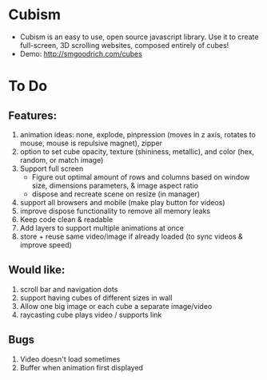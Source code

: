 # Cubism
- Cubism is an easy to use, open source javascript library. Use it to create full-screen, 3D scrolling websites, composed entirely of cubes!
- Demo: http://smgoodrich.com/cubes

# To Do
## Features:
1. animation ideas: none, explode, pinpression (moves in z axis, rotates to mouse, mouse is repulsive magnet), zipper
2. option to set cube opacity, texture (shininess, metallic), and color (hex, random, or match image)
3. Support full screen
    - Figure out optimal amount of rows and columns based on window size, dimensions parameters, & image aspect ratio
    - dispose and recreate scene on resize (in manager)
4. support all browsers and mobile (make play button for videos)
5. improve dispose functionality to remove all memory leaks
6. Keep code clean & readable
7. Add layers to support multiple animations at once
8. store + reuse same video/image if already loaded (to sync videos & improve speed)

## Would like:
1. scroll bar and navigation dots
2. support having cubes of different sizes in wall
3. Allow one big image or each cube a separate image/video
4. raycasting cube plays video / supports link

## Bugs
1. Video doesn't load sometimes
2. Buffer when animation first displayed
